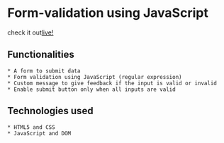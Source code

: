 # Form-validation using JavaScript

check it out[live!](https://birukyemane.github.io/form-validation-in-JavaScript/)

## Functionalities
    * A form to submit data
    * Form validation using JavaScript (regular expression)
    * Custom message to give feedback if the input is valid or invalid 
    * Enable submit button only when all inputs are valid

## Technologies used
    * HTML5 and CSS
    * JavaScript and DOM

